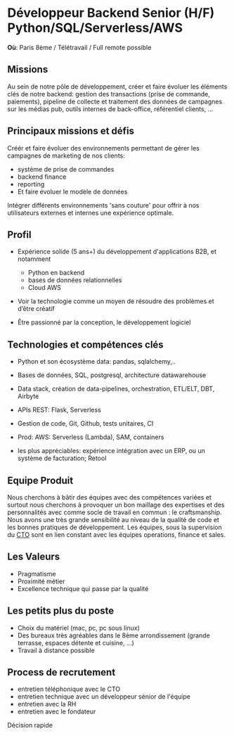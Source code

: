 # Développeur Backend Senior (H/F) Python/SQL/Serverless/AWS

**Où**: Paris 8ème / Télétravail / Full remote possible

## Missions

Au sein de notre pôle de développement, créer et faire évoluer les éléments clés de notre backend: gestion des transactions (prise de commande, paiements), pipeline de collecte et traitement des données de campagnes sur les médias pub, outils internes de back-office, référentiel clients, ...

## Principaux missions et défis

Créér et faire évoluer des environnements permettant de gérer les campagnes de marketing de nos clients:
- système de prise de commandes
- backend finance
- reporting
- Et faire évoluer le modèle de données

Intégrer différents environnements 'sans couture' pour offrir à nos utilisateurs externes et internes une expérience optimale.

## Profil

- Expérience solide (5 ans+) du développement d'applications B2B, et notamment
  - Python en backend
  - bases de données relationnelles
  - Cloud AWS

- Voir la technologie comme un moyen de résoudre des problèmes et d’être créatif
- Être passionné par la conception, le développement logiciel

## Technologies et compétences clés

- Python et son écosystème data: pandas, sqlalchemy,..

- Bases de données, SQL, postgresql, architecture datawarehouse

- Data stack, création de data-pipelines, orchestration, ETL/ELT, DBT, Airbyte

- APIs REST: Flask, Serverless

- Gestion de code, Git, Github, tests unitaires, CI

- Prod:  AWS: Serverless (Lambda), SAM, containers

- les plus appréciables: expérience intégration avec un ERP, ou un système de facturation; Retool

## Equipe Produit

Nous cherchons à bâtir des équipes avec des compétences variées et surtout nous cherchons à provoquer un bon maillage des expertises et des personnalités avec comme socle de travail en commun : le craftsmanship. Nous avons une très grande sensibilité au niveau de la qualité de code et les bonnes pratiques de développement.
Les équipes, sous la supervision du [CTO](https://www.linkedin.com/in/jfpaccini) sont en lien constant avec les équipes operations, finance et sales.

## Les Valeurs

- Pragmatisme
- Proximité métier
- Excellence technique qui passe par la qualité

## Les petits plus du poste

- Choix du matériel (mac, pc, pc sous linux)
- Des bureaux très agréables dans le 8ème arrondissement (grande terrasse, espaces détente et cuisine, …)
- Travail à distance possible

## Process de recrutement

- entretien téléphonique avec le CTO
- entretien technique avec un développeur sénior de l'équipe
- entretien avec la RH
- entretien avec le fondateur

Décision rapide

